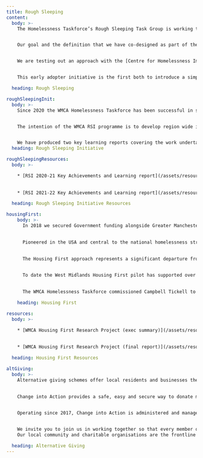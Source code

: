 ```yaml
---
title: Rough Sleeping
content:
  body: >-
    The Homelessness Taskforce’s Rough Sleeping Task Group is working to coordinate activity to end rough sleeping across the WMCA region.  Currently the group is working with the Centre for Homelessness Impact as one of five early adopter areas to define what it will mean to successfully end rough sleeping. 


    Our goal and the definition that we have co-designed as part of the early adopter work is to ensure that rough sleeping is prevented wherever possible, so it is rare, and where it occurs it is a brief and non-recurring experience.


    We are testing out an approach with the [Centre for Homelessness Impact](https://homelessnessimpact.org) and the Department for Levelling Up, Housing and Communities (DLUHC) to better track progress towards ensuring that rough sleeping is prevented as much as possible and is measurably rare, brief and non-recurring, and to use this to understand challenges and learn from what is working.  


    This early adopter initiative is the first both to introduce a simple and memorable definition of ending rough sleeping and develop meaningful indicators that can help to drive forward efforts to achieve this.

  heading: Rough Sleeping

roughSleepingInit:
  body: >-
    Since 2020 the WMCA Homelessness Taskforce has been successful in securing funding from the Department for Levelling Up Housing and Communities (DLUHC) Rough Seeping Initiative. This funding to the WMCA from DLUHC has been awarded in addition to Rough Sleeping Initiative (RSI) funding allocated to our constituent local authorities. 


    The intention of the WMCA RSI programme is to develop region wide initiatives aimed at system change through to those testing out innovation in service delivery, to add value to the work of local authority partners.


    We have produced two key learning reports covering the work undertaken in 2020/2021 and 2021/2022. 
  heading: Rough Sleeping Initiative

roughSleepingResources:
  body: >-

    * [RSI 2020-21 Key Achievements and Learning report](/assets/resources/rsi-2020-21-key-achievements-learning-report-final.pdf)
    
    
    * [RSI 2021-22 Key Achievements and Learning report](/assets/resources/rsi-2021-22-key-achievements-learning-report.pdf)

  heading: Rough Sleeping Initiative Resources

housingFirst:
    body: >-
      In 2018 we secured Government funding alongside Greater Manchester and Liverpool to pilot the Housing First approach across the region. 

      
      Pioneered in the USA and central to the national homelessness strategies in Canada, Denmark, Finland and France; Housing First is underpinned by the principle that everyone has the right to a home which provides them with security giving them a better chance of conquering health and other challenges.

      
      The Housing First approach represents a significant departure from traditional ‘linear’ models for provision of housing for people experiencing homelessness, multiple disadvantage and serial exclusions. 

      
      To date the West Midlands Housing First pilot has supported over 500 individuals into independent accommodation with wrap-around support to re-build their lives and stay in their accommodation. 

      
      The WMCA Homelessness Taskforce commissioned Campbell Tickell to undertake some research to capture key learning from our pilot. An executive report and full report are available for further information about our pilot.

    heading: Housing First

resources:
  body: >-

    * [WMCA Housing First Research Project (exec summary)](/assets/resources/WMCA-housing-first-research-EXECUTIVE-SUMMARY-FINAL.pdf)
    
    
    * [WMCA Housing First Research Project (final report)](/assets/resources/WMCA-housing-first-research-project-FINAL-Report.pdf)

  heading: Housing First Resources

altGiving: 
  body: >-
    Alternative giving schemes offer local residents and businesses the opportunity to make a real difference by donating money to reduce the impact of rough sleeping and to prevent rough sleeping. That is why the WMCA Homelessness Taskforce in partnership with the Mayor of the West Midlands and the region’s local authorities developed [Change into Action](https://changeintoaction.org.uk).
    
     
    Change into Action provides a safe, easy and secure way to donate money to fund practical support for people who are or have been rough sleeping across the region. The scheme brings together partners from key local organisations, such as specialist homelessness charities and street teams that work with individuals to identify practical measures that can make a difference and help make that move away from the streets.


    Operating since 2017, Change into Action is administered and managed locally in Birmingham, Coventry, Dudley, Sandwell, Solihull and Walsall; with Wolverhampton having a similar initiative known as [Alternative Giving CIO](https://wolverhamptonchange.co.uk). 


    We invite you to join us in working together so that every member of the community can turn small change into big change. 
    Our local community and charitable organisations are the frontline of our response to homelessness. Their staff and volunteers work tirelessly, and a donation to them can also make a huge difference to what they are able to achieve. To see what organisations are active in your area, go to the [Street Support website](https://streetsupport.net/give-help).

  heading: Alternative Giving
---
```

